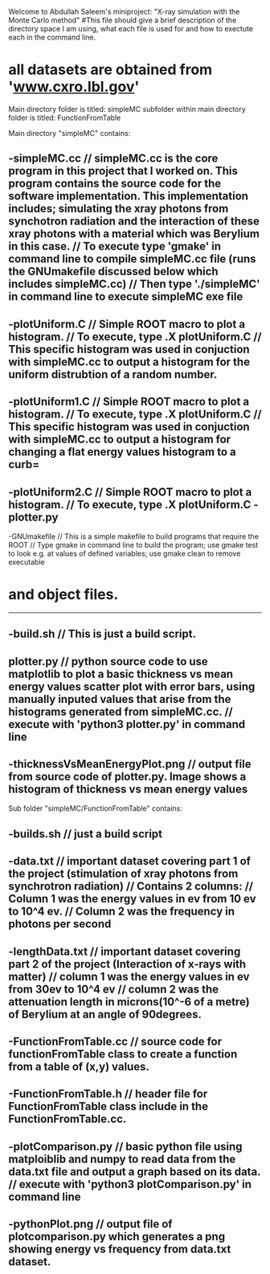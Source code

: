 Welcome to Abdullah Saleem's miniproject:
"X-ray simulation with the Monte Carlo method"
#This file should give a brief description of the directory space I am using, what each file is used for and how to exectute each in the command line.
# all datasets are obtained from 'www.cxro.lbl.gov'

Main directory folder is titled: simpleMC
subfolder within main directory folder is titled: FunctionFromTable

Main directory "simpleMC" contains:

-simpleMC.cc
// simpleMC.cc is the core program in this project that I worked on. This program contains the source code for the software implementation. This implementation includes; simulating the xray photons from synchotron radiation and the interaction of these xray photons with a material which was Berylium in this case.
// To execute type 'gmake' in command line to compile simpleMC.cc file (runs the GNUmakefile discussed below which includes simpleMC.cc)
// Then type './simpleMC' in command line to execute simpleMC exe file
---------------------------------------------------------------------
-plotUniform.C
// Simple ROOT macro to plot a histogram.
// To execute, type .X plotUniform.C
//  This specific histogram was used in conjuction with simpleMC.cc to output a histogram for the uniform distrubtion of a random number.
---------------------------------------------------------------------
-plotUniform1.C
// Simple ROOT macro to plot a histogram.
// To execute, type .X plotUniform.C
// This specific histogram was used in conjuction with simpleMC.cc to output a histogram for changing a flat energy values histogram to a curb=
---------------------------------------------------------------------
-plotUniform2.C
// Simple ROOT macro to plot a histogram.
// To execute, type .X plotUniform.C
-plotter.py
---------------------------------------------------------------------
-GNUmakefile
// This is a simple makefile to build programs that require the ROOT
//  Type gmake in command line to build the program; use gmake test to look e.g. at values of defined variables; use gmake clean to remove executable
# and object files.  
---------------------------------------------------------------------
-build.sh
// This is just a build script.
---------------------------------------------------------------------
plotter.py
// python source code to use matplotlib to plot a basic thickness vs mean energy values scatter plot with error bars, using manually inputed values that arise from the histograms generated from simpleMC.cc.
// execute with 'python3 plotter.py' in command line
---------------------------------------------------------------------
-thicknessVsMeanEnergyPlot.png
// output file from source code of plotter.py. Image shows a histogram of thickness vs mean energy values 
---------------------------------------------------------------------



Sub folder "simpleMC/FunctionFromTable" contains:

-builds.sh
// just a build script 
---------------------------------------------------------------------
-data.txt
// important dataset covering part 1 of the project (stimulation of xray photons from synchrotron radiation)
// Contains 2 columns: 
// Column 1 was the energy values in ev from 10 ev to 10^4 ev.
// Column 2 was the frequency in photons per second
---------------------------------------------------------------------
-lengthData.txt
// important dataset covering part 2 of the project (Interaction of x-rays with matter)
// column 1 was the energy values in ev from 30ev to 10^4 ev
// column 2 was the attenuation length in microns(10^-6 of a metre) of Berylium at an angle of 90degrees.
---------------------------------------------------------------------
-FunctionFromTable.cc
// source code for functionFromTable class to create a function from a table of (x,y) values.
---------------------------------------------------------------------
-FunctionFromTable.h
// header file for FunctionFromTable class include in the FunctionFromTable.cc.
---------------------------------------------------------------------
-plotComparison.py
// basic python file using matploiblib and numpy to read data from the data.txt file and output a graph based on its data. 
// execute with 'python3 plotComparison.py' in command line
---------------------------------------------------------------------
-pythonPlot.png
// output file of plotcomparison.py which generates a png showing energy vs frequency from data.txt dataset.
---------------------------------------------------------------------

